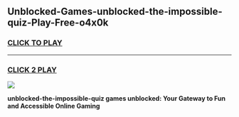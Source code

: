 
## Unblocked-Games-unblocked-the-impossible-quiz-Play-Free-o4x0k
<h3>
<a href="https://premium76.site?title=unblocked-the-impossible-quiz&ref=19M">CLICK TO PLAY</a></h3>
<hr>

<h3>
<a href="https://premium76.site?title=unblocked-the-impossible-quiz&ref=19M">CLICK 2 PLAY</a>
  
</h3>

<a href="https://premium76.site?title=unblocked-the-impossible-quiz&ref=19M"><img src="https://clearcache.store/games.png"></a>


**unblocked-the-impossible-quiz games unblocked: Your Gateway to Fun and Accessible Online Gaming**
